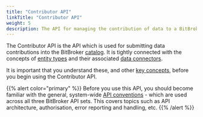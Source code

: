 ```yaml
---
title: "Contributor API"
linkTitle: "Contributor API"
weight: 5
description: The API for managing the contribution of data to a BitBroker instance
---
```


The Contributor API is the API which is used for submitting data contributions into the  BitBroker [catalog](/docs/concepts/catalog/). It is tightly connected with the concepts of [entity types](/docs/concepts/entity-types/) and their associated [data connectors](/docs/concepts/connectors/).

It is important that you understand these, and other [key concepts](/docs/concepts/), before you begin using the Contributor API.

{{% alert color="primary" %}}
Before you use this API, you should become familiar with the general, system-wide [API conventions](/docs/api-conventions/) - which are used across all three BitBroker API sets. This covers topics such as API architecture, authorisation, error reporting and handling, etc.
{{% /alert %}}
